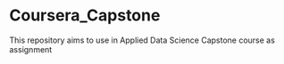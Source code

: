 # Coursera_Capstone
This repository aims to use in Applied Data Science Capstone course as assignment
